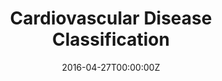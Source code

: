 ---
title: 4. Cardiovascular Disease Classification
summary: Performed regularized logistic regression to classify cardiovascular disease, achieving an accuracy of 70%.
tags:
- all
- portfolio
date: "2016-04-27T00:00:00Z"

# Optional external URL for project (replaces project detail page).

external_link: https://github.com/teddythepooh/cardiovascular_disease_classification

---